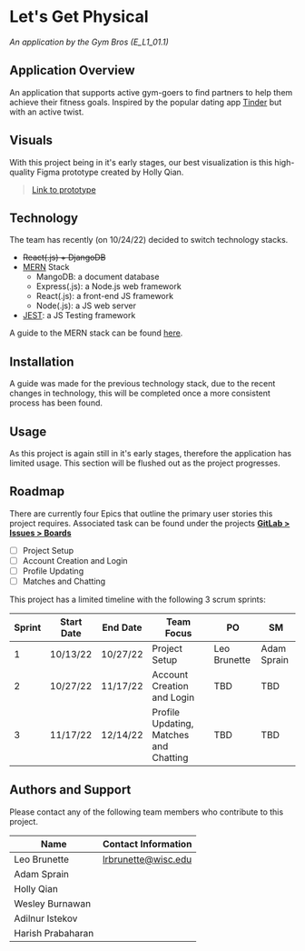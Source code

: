 # Let's Get Physical
*An application by the Gym Bros (E_L1_01.1)*


## Application Overview
An application that supports active gym-goers to find partners to help them achieve their fitness goals. Inspired by the popular dating app [Tinder](tinder.com) but with an active twist.


## Visuals
With this project being in it's early stages, our best visualization is this high-quality Figma prototype created by Holly Qian.
> [Link to prototype](https://discord.com/channels/1024433106779910194/1024433106779910197/1034489124566085762)


## Technology
The team has recently (on 10/24/22) decided to switch technology stacks.
- ~~React(.js) + DjangoDB~~
- [MERN](https://www.mongodb.com/mern-stack) Stack
    - MangoDB: a document database
    - Express(.js): a Node.js web framework
    - React(.js): a front-end JS framework
    - Node(.js): a JS web server
- [JEST](https://jestjs.io/): a JS Testing framework

A guide to the MERN stack can be found [here](https://www.mongodb.com/languages/mern-stack-tutorial).


## Installation
A guide was made for the previous technology stack, due to the recent changes in technology, this will be completed once a more consistent process has been found.


## Usage
As this project is again still in it's early stages, therefore the application has limited usage. This section will be flushed out as the project progresses.


## Roadmap
There are currently four Epics that outline the primary user stories this project requires. Associated task can be found under the projects [**GitLab > Issues > Boards**](https://git.doit.wisc.edu/cdis/cs/courses/cs506/gym-bros-team/lets-get-physical/-/boards/)
 - [ ] Project Setup
 - [ ] Account Creation and Login
 - [ ] Profile Updating
 - [ ] Matches and Chatting

 This project has a limited timeline with the following 3 scrum sprints:

| Sprint | Start Date | End Date | Team Focus    | PO | SM |
| ------ | ---------- | -------- | ------------- | -- | -- |
| 1      | 10/13/22   | 10/27/22 | Project Setup | Leo Brunette| Adam Sprain |
| 2      | 10/27/22   | 11/17/22 | Account Creation and Login | TBD | TBD |
| 3      | 11/17/22   | 12/14/22 | Profile Updating, Matches and Chatting | TBD | TBD |


## Authors and Support
Please contact any of the following team members who contribute to this project.

| Name             | Contact Information |
| ---------------- | ------------------- |
| Leo Brunette     | lrbrunette@wisc.edu |
| Adam Sprain      |                     |
| Holly Qian       |                     |
| Wesley Burnawan  |                     |
| Adilnur Istekov  |                     |
| Harish Prabaharan|                     |